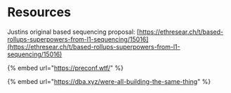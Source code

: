 # Resources



Justins original based sequencing proposal: [https://ethresear.ch/t/based-rollups-superpowers-from-l1-sequencing/15016](https://ethresear.ch/t/based-rollups-superpowers-from-l1-sequencing/15016)





{% embed url="https://preconf.wtf/" %}

{% embed url="https://dba.xyz/were-all-building-the-same-thing" %}



